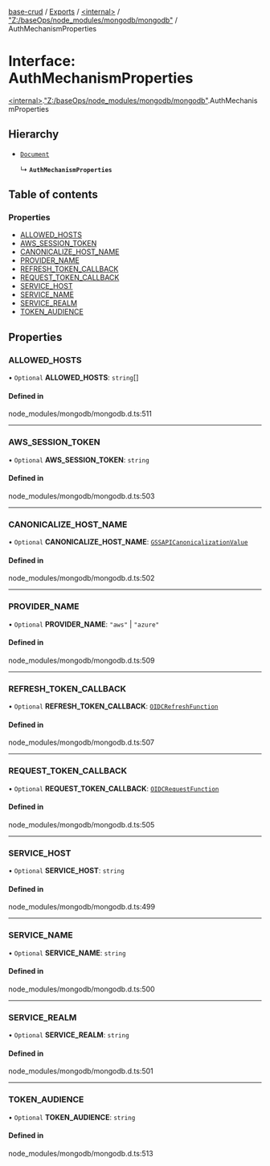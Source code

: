 [base-crud](../README.md) / [Exports](../modules.md) / [\<internal\>](../modules/internal_.md) / ["Z:/baseOps/node\_modules/mongodb/mongodb"](../modules/internal_._Z__baseOps_node_modules_mongodb_mongodb_.md) / AuthMechanismProperties

# Interface: AuthMechanismProperties

[\<internal\>](../modules/internal_.md).["Z:/baseOps/node\_modules/mongodb/mongodb"](../modules/internal_._Z__baseOps_node_modules_mongodb_mongodb_.md).AuthMechanismProperties

## Hierarchy

- [`Document`](internal_.Document-1.md)

  ↳ **`AuthMechanismProperties`**

## Table of contents

### Properties

- [ALLOWED\_HOSTS](internal_._Z__baseOps_node_modules_mongodb_mongodb_.AuthMechanismProperties.md#allowed_hosts)
- [AWS\_SESSION\_TOKEN](internal_._Z__baseOps_node_modules_mongodb_mongodb_.AuthMechanismProperties.md#aws_session_token)
- [CANONICALIZE\_HOST\_NAME](internal_._Z__baseOps_node_modules_mongodb_mongodb_.AuthMechanismProperties.md#canonicalize_host_name)
- [PROVIDER\_NAME](internal_._Z__baseOps_node_modules_mongodb_mongodb_.AuthMechanismProperties.md#provider_name)
- [REFRESH\_TOKEN\_CALLBACK](internal_._Z__baseOps_node_modules_mongodb_mongodb_.AuthMechanismProperties.md#refresh_token_callback)
- [REQUEST\_TOKEN\_CALLBACK](internal_._Z__baseOps_node_modules_mongodb_mongodb_.AuthMechanismProperties.md#request_token_callback)
- [SERVICE\_HOST](internal_._Z__baseOps_node_modules_mongodb_mongodb_.AuthMechanismProperties.md#service_host)
- [SERVICE\_NAME](internal_._Z__baseOps_node_modules_mongodb_mongodb_.AuthMechanismProperties.md#service_name)
- [SERVICE\_REALM](internal_._Z__baseOps_node_modules_mongodb_mongodb_.AuthMechanismProperties.md#service_realm)
- [TOKEN\_AUDIENCE](internal_._Z__baseOps_node_modules_mongodb_mongodb_.AuthMechanismProperties.md#token_audience)

## Properties

### ALLOWED\_HOSTS

• `Optional` **ALLOWED\_HOSTS**: `string`[]

#### Defined in

node_modules/mongodb/mongodb.d.ts:511

___

### AWS\_SESSION\_TOKEN

• `Optional` **AWS\_SESSION\_TOKEN**: `string`

#### Defined in

node_modules/mongodb/mongodb.d.ts:503

___

### CANONICALIZE\_HOST\_NAME

• `Optional` **CANONICALIZE\_HOST\_NAME**: [`GSSAPICanonicalizationValue`](../modules/internal_._Z__baseOps_node_modules_mongodb_mongodb_.md#gssapicanonicalizationvalue)

#### Defined in

node_modules/mongodb/mongodb.d.ts:502

___

### PROVIDER\_NAME

• `Optional` **PROVIDER\_NAME**: ``"aws"`` \| ``"azure"``

#### Defined in

node_modules/mongodb/mongodb.d.ts:509

___

### REFRESH\_TOKEN\_CALLBACK

• `Optional` **REFRESH\_TOKEN\_CALLBACK**: [`OIDCRefreshFunction`](../modules/internal_._Z__baseOps_node_modules_mongodb_mongodb_.md#oidcrefreshfunction)

#### Defined in

node_modules/mongodb/mongodb.d.ts:507

___

### REQUEST\_TOKEN\_CALLBACK

• `Optional` **REQUEST\_TOKEN\_CALLBACK**: [`OIDCRequestFunction`](../modules/internal_._Z__baseOps_node_modules_mongodb_mongodb_.md#oidcrequestfunction)

#### Defined in

node_modules/mongodb/mongodb.d.ts:505

___

### SERVICE\_HOST

• `Optional` **SERVICE\_HOST**: `string`

#### Defined in

node_modules/mongodb/mongodb.d.ts:499

___

### SERVICE\_NAME

• `Optional` **SERVICE\_NAME**: `string`

#### Defined in

node_modules/mongodb/mongodb.d.ts:500

___

### SERVICE\_REALM

• `Optional` **SERVICE\_REALM**: `string`

#### Defined in

node_modules/mongodb/mongodb.d.ts:501

___

### TOKEN\_AUDIENCE

• `Optional` **TOKEN\_AUDIENCE**: `string`

#### Defined in

node_modules/mongodb/mongodb.d.ts:513
